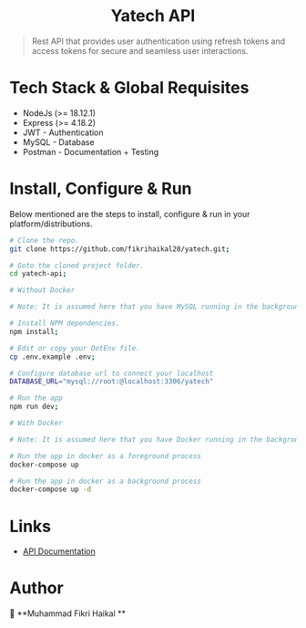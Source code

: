 <h1 align="center">Yatech API</h1>

> Rest API that provides user authentication using refresh tokens and access tokens for secure and seamless user interactions.

# Tech Stack & Global Requisites

* NodeJs (>= 18.12.1)
* Express (>= 4.18.2)
* JWT - Authentication
* MySQL - Database
* Postman - Documentation + Testing

# Install, Configure & Run

Below mentioned are the steps to install, configure & run in your platform/distributions.

```bash
# Clone the repo.
git clone https://github.com/fikrihaikal20/yatech.git;

# Goto the cloned project folder.
cd yatech-api;
```

```bash
# Without Docker

# Note: It is assumed here that you have MySQL running in the background and that you have created the database.

# Install NPM dependencies.
npm install;

# Edit or copy your DotEnv file.
cp .env.example .env;

# Configure database url to connect your localhost
DATABASE_URL="mysql://root:@localhost:3306/yatech"

# Run the app
npm run dev;
```

```bash
# With Docker

# Note: It is assumed here that you have Docker running in the background.

# Run the app in docker as a foreground process
docker-compose up

# Run the app in docker as a background process
docker-compose up -d
```

# Links
- [API Documentation](https://documenter.getpostman.com/view/25266354/2s93CNMtAs)

# Author

👤 **Muhammad Fikri Haikal **
